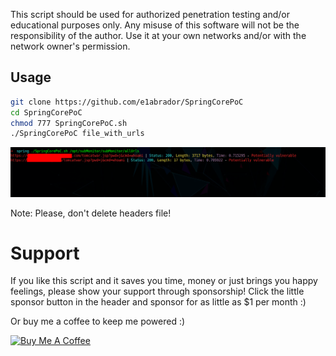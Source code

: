 This script should be used for authorized penetration testing and/or educational purposes only.
Any misuse of this software will not be the responsibility of the author. Use it at your own networks and/or with the network owner's permission.

## Usage

````bash
git clone https://github.com/e1abrador/SpringCorePoC
cd SpringCorePoC
chmod 777 SpringCorePoC.sh
./SpringCorePoC file_with_urls
````

![alt text](https://github.com/e1abrador/SpringCorePoC.sh/blob/master/springCorePoC.png)

Note: Please, don't delete headers file!

<h1>Support</h1>

If you like this script and it saves you time, money or just brings you happy feelings, please show your support through sponsorship! Click the little sponsor button in the header and sponsor for as little as $1 per month :)

Or buy me a coffee to keep me powered :)

<a href="https://www.buymeacoffee.com/e1abrador" target="_blank"><img src="https://cdn.buymeacoffee.com/buttons/default-black.png" alt="Buy Me A Coffee" width=300px> </a>
